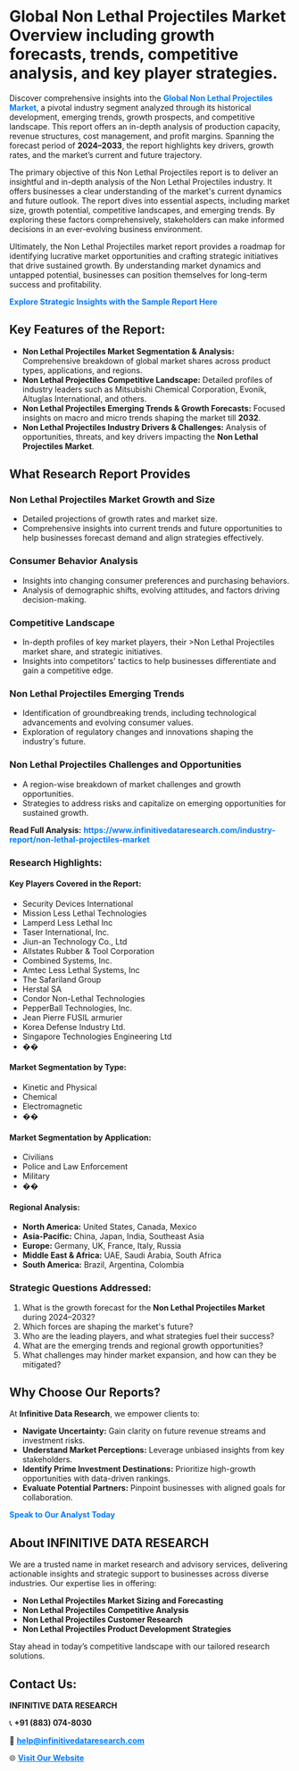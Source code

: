 <h1>Global Non Lethal Projectiles Market Overview including growth forecasts, trends, competitive analysis, and key player strategies.</h1>
<p>
Discover comprehensive insights into the 
<a href="https://www.infinitivedataresearch.com/industry-report/non-lethal-projectiles-market" rel="dofollow" style="color: #007BFF; text-decoration: none;"><strong>Global Non Lethal Projectiles Market</strong></a>, a pivotal industry segment analyzed through its historical development, emerging trends, growth prospects, and competitive landscape. This report offers an in-depth analysis of production capacity, revenue structures, cost management, and profit margins. Spanning the forecast period of <strong>2024–2033</strong>, the report highlights key drivers, growth rates, and the market’s current and future trajectory.
</p>
<p>
The primary objective of this Non Lethal Projectiles report is to deliver an insightful and in-depth analysis of the Non Lethal Projectiles industry. It offers businesses a clear understanding of the market's current dynamics and future outlook. The report dives into essential aspects, including market size, growth potential, competitive landscapes, and emerging trends. By exploring these factors comprehensively, stakeholders can make informed decisions in an ever-evolving business environment.
</p>
<p>
Ultimately, the Non Lethal Projectiles market report provides a roadmap for identifying lucrative market opportunities and crafting strategic initiatives that drive sustained growth. By understanding market dynamics and untapped potential, businesses can position themselves for long-term success and profitability.
</p>
<p>
<a href="https://www.infinitivedataresearch.com/request-sample/reportId=109241" style="color: #007BFF; text-decoration: none;"><strong>Explore Strategic Insights with the Sample Report Here</strong></a>
</p>

<h2>Key Features of the Report:</h2>
<ul>
<li><strong>Non Lethal Projectiles Market Segmentation & Analysis:</strong> Comprehensive breakdown of global market shares across product types, applications, and regions.</li>
<li><strong>Non Lethal Projectiles Competitive Landscape:</strong> Detailed profiles of industry leaders such as Mitsubishi Chemical Corporation, Evonik, Altuglas International, and others.</li>
<li><strong>Non Lethal Projectiles Emerging Trends & Growth Forecasts:</strong> Focused insights on macro and micro trends shaping the market till <strong>2032</strong>.</li>
<li><strong>Non Lethal Projectiles Industry Drivers & Challenges:</strong> Analysis of opportunities, threats, and key drivers impacting the <strong>Non Lethal Projectiles Market</strong>.</li>
</ul>

<h2>What Research Report Provides</h2>
<h3>Non Lethal Projectiles Market Growth and Size</h3>
<ul>
<li>Detailed projections of growth rates and market size.</li>
<li>Comprehensive insights into current trends and future opportunities to help businesses forecast demand and align strategies effectively.</li>
</ul>

<h3>Consumer Behavior Analysis</h3>
<ul>
<li>Insights into changing consumer preferences and purchasing behaviors.</li>
<li>Analysis of demographic shifts, evolving attitudes, and factors driving decision-making.</li>
</ul>

<h3>Competitive Landscape</h3>
<ul>
<li>In-depth profiles of key market players, their >Non Lethal Projectiles market share, and strategic initiatives.</li>
<li>Insights into competitors' tactics to help businesses differentiate and gain a competitive edge.</li>
</ul>

<h3>Non Lethal Projectiles Emerging Trends</h3>
<ul>
<li>Identification of groundbreaking trends, including technological advancements and evolving consumer values.</li>
<li>Exploration of regulatory changes and innovations shaping the industry's future.</li>
</ul>

<h3>Non Lethal Projectiles Challenges and Opportunities</h3>
<ul>
<li>A region-wise breakdown of market challenges and growth opportunities.</li>
<li>Strategies to address risks and capitalize on emerging opportunities for sustained growth.</li>
</ul>
<p><strong>Read Full Analysis:</strong> <a href="https://www.infinitivedataresearch.com/industry-report/non-lethal-projectiles-market" rel="dofollow" style="color: #007BFF; text-decoration: none;"><strong>https://www.infinitivedataresearch.com/industry-report/non-lethal-projectiles-market</strong></a></p>
<h3>Research Highlights:</h3>
<h4>Key Players Covered in the Report:</h4>
<ul><li>Security Devices International</li><li>Mission Less Lethal Technologies</li><li>Lamperd Less Lethal Inc</li><li>Taser International, Inc.</li><li>Jiun-an Technology Co., Ltd</li><li>Allstates Rubber &amp; Tool Corporation</li><li>Combined Systems, Inc.</li><li>Amtec Less Lethal Systems, Inc</li><li>The Safariland Group</li><li>Herstal SA</li><li>Condor Non-Lethal Technologies</li><li>PepperBall Technologies, Inc.</li><li>Jean Pierre FUSIL armurier</li><li>Korea Defense Industry Ltd.</li><li>Singapore Technologies Engineering Ltd</li><li>��</li></ul>
<h4>Market Segmentation by Type:</h4>
<ul><li>Kinetic and Physical</li><li>Chemical</li><li>Electromagnetic</li><li>��</li></ul>
<h4>Market Segmentation by Application:</h4>
<ul><li>Civilians</li><li>Police and Law Enforcement</li><li>Military</li><li>��</li></ul>

<h4>Regional Analysis:</h4>
<ul>
<li><strong>North America:</strong> United States, Canada, Mexico</li>
<li><strong>Asia-Pacific:</strong> China, Japan, India, Southeast Asia</li>
<li><strong>Europe:</strong> Germany, UK, France, Italy, Russia</li>
<li><strong>Middle East & Africa:</strong> UAE, Saudi Arabia, South Africa</li>
<li><strong>South America:</strong> Brazil, Argentina, Colombia</li>
</ul>

<h3>Strategic Questions Addressed:</h3>
<ol>
<li>What is the growth forecast for the <strong>Non Lethal Projectiles Market</strong> during 2024–2032?</li>
<li>Which forces are shaping the market's future?</li>
<li>Who are the leading players, and what strategies fuel their success?</li>
<li>What are the emerging trends and regional growth opportunities?</li>
<li>What challenges may hinder market expansion, and how can they be mitigated?</li>
</ol>

<h2>Why Choose Our Reports?</h2>
<p>At <strong>Infinitive Data Research</strong>, we empower clients to:</p>
<ul>
<li><strong>Navigate Uncertainty:</strong> Gain clarity on future revenue streams and investment risks.</li>
<li><strong>Understand Market Perceptions:</strong> Leverage unbiased insights from key stakeholders.</li>
<li><strong>Identify Prime Investment Destinations:</strong> Prioritize high-growth opportunities with data-driven rankings.</li>
<li><strong>Evaluate Potential Partners:</strong> Pinpoint businesses with aligned goals for collaboration.</li>
</ul>
<p><a href="https://www.infinitivedataresearch.com/industry-report/non-lethal-projectiles-market" rel="dofollow" style="color: #007BFF; text-decoration: none;"><strong>Speak to Our Analyst Today</strong></a></p>

<h2>About INFINITIVE DATA RESEARCH</h2>
<p>We are a trusted name in market research and advisory services, delivering actionable insights and strategic support to businesses across diverse industries. Our expertise lies in offering:</p>
<ul>
<li><strong>Non Lethal Projectiles Market Sizing and Forecasting</strong></li>
<li><strong>Non Lethal Projectiles Competitive Analysis</strong></li>
<li><strong>Non Lethal Projectiles Customer Research</strong></li>
<li><strong>Non Lethal Projectiles Product Development Strategies</strong></li>
</ul>
<p>Stay ahead in today’s competitive landscape with our tailored research solutions.</p>

<h2>Contact Us:</h2>
<p><strong>INFINITIVE DATA RESEARCH</strong></p>
<p>📞 <strong>+91 (883) 074-8030</strong></p>
<p>📧 <strong><a href="mailto:help@infinitivedataresearch.com" style="color: #007BFF;">help@infinitivedataresearch.com</a></strong></p>
<p>🌐 <strong><a href="https://www.infinitivedataresearch.com" rel="dofollow" style="color: #007BFF;">Visit Our Website</a></strong></p>